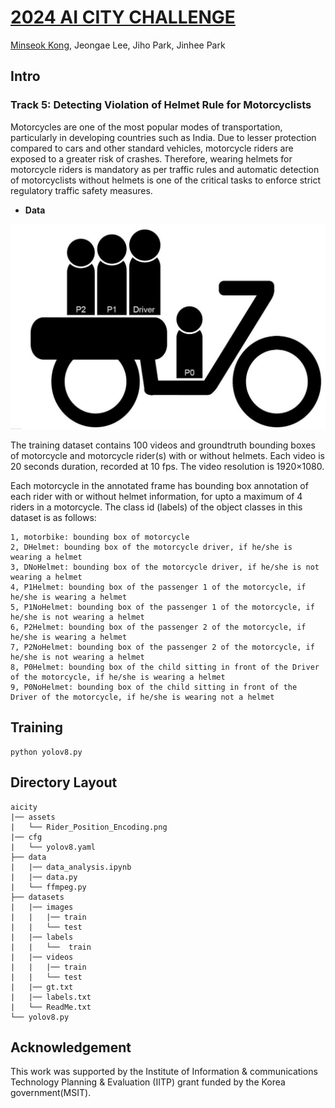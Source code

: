 # [2024 AI CITY CHALLENGE](https://www.aicitychallenge.org/) 


[Minseok Kong](https://kongminseok.github.io/), Jeongae Lee, Jiho Park, Jinhee Park


## Intro
### Track 5: Detecting Violation of Helmet Rule for Motorcyclists

Motorcycles are one of the most popular modes of transportation, particularly in developing countries such as India. Due to lesser protection compared to cars and other standard vehicles, motorcycle riders are exposed to a greater risk of crashes. Therefore, wearing helmets for motorcycle riders is mandatory as per traffic rules and automatic detection of motorcyclists without helmets is one of the critical tasks to enforce strict regulatory traffic safety measures.


- **Data**


<img src="assets/Rider_Position_Encoding.png" width="700px"/>


The training dataset contains 100 videos and groundtruth bounding boxes of motorcycle and motorcycle rider(s) with or without helmets. Each video is 20 seconds duration, recorded at 10 fps. The video resolution is 1920×1080.

Each motorcycle in the annotated frame has bounding box annotation of each rider with or without helmet information, for upto a maximum of 4 riders in a motorcycle. The class id (labels) of the object classes in this dataset is as follows:

```
1, motorbike: bounding box of motorcycle
2, DHelmet: bounding box of the motorcycle driver, if he/she is wearing a helmet
3, DNoHelmet: bounding box of the motorcycle driver, if he/she is not wearing a helmet
4, P1Helmet: bounding box of the passenger 1 of the motorcycle, if he/she is wearing a helmet
5, P1NoHelmet: bounding box of the passenger 1 of the motorcycle, if he/she is not wearing a helmet
6, P2Helmet: bounding box of the passenger 2 of the motorcycle, if he/she is wearing a helmet
7, P2NoHelmet: bounding box of the passenger 2 of the motorcycle, if he/she is not wearing a helmet
8, P0Helmet: bounding box of the child sitting in front of the Driver of the motorcycle, if he/she is wearing a helmet
9, P0NoHelmet: bounding box of the child sitting in front of the Driver of the motorcycle, if he/she is wearing not a helmet
```
## Training
```
python yolov8.py
```
## Directory Layout
```
aicity
|── assets
|   └── Rider_Position_Encoding.png
|── cfg
|   └── yolov8.yaml
├── data
|   |── data_analysis.ipynb
|   |── data.py
|   └── ffmpeg.py
├── datasets
|   |── images
|   |   |── train
|   |   └── test
|   |── labels
|   |   └──  train
|   |── videos
|   |   |── train
|   |   └── test
|   |── gt.txt
|   |── labels.txt
|   └── ReadMe.txt
└── yolov8.py
```
## Acknowledgement
This work was supported by the Institute of Information & communications Technology Planning & Evaluation (IITP) grant funded by the Korea government(MSIT).
